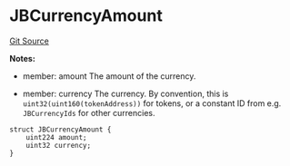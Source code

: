 # JBCurrencyAmount
[Git Source](https://github.com/Bananapus/nana-core/blob/2998dca2fbd2658e2c8791d6dc8348147d69e28e/src/structs/JBCurrencyAmount.sol)

**Notes:**
- member: amount The amount of the currency.

- member: currency The currency. By convention, this is `uint32(uint160(tokenAddress))` for tokens, or a
constant ID from e.g. `JBCurrencyIds` for other currencies.


```solidity
struct JBCurrencyAmount {
    uint224 amount;
    uint32 currency;
}
```

